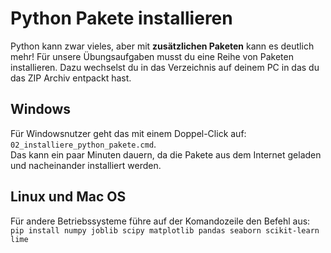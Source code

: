 # Python Pakete installieren
Python kann zwar vieles, aber mit **zusätzlichen Paketen** kann es deutlich mehr! Für unsere Übungsaufgaben musst du eine Reihe von Paketen installieren.
Dazu wechselst du in das Verzeichnis auf deinem PC in das du das ZIP Archiv entpackt hast.

## Windows
Für Windowsnutzer geht das mit einem Doppel-Click auf:</br>
`02_installiere_python_pakete.cmd`.</br>
Das kann ein paar Minuten dauern, da die Pakete aus dem Internet geladen und nacheinander installiert werden.

## Linux und Mac OS
Für andere Betriebssysteme führe auf der Komandozeile den Befehl aus:</br>
`pip install numpy joblib scipy matplotlib pandas seaborn scikit-learn lime`


